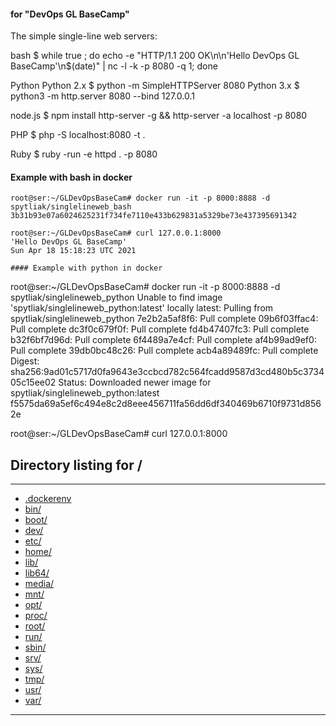 #### for  "DevOps GL BaseCamp"

The simple single-line web servers:

bash
$ while true ; do echo -e "HTTP/1.1 200 OK\n\n'Hello DevOps GL BaseCamp'\n$(date)" | nc -l -k -p 8080 -q 1; done

Python
Python 2.x
$ python -m SimpleHTTPServer 8080
Python 3.x
$ python3 -m http.server 8080 --bind 127.0.0.1

node.js
$ npm install http-server -g && http-server -a localhost -p 8080

PHP
$ php -S localhost:8080 -t .

Ruby
$ ruby -run -e httpd . -p 8080


#### Example with bash in docker 
```
root@ser:~/GLDevOpsBaseCam# docker run -it -p 8000:8888 -d spytliak/singlelineweb_bash
3b31b93e07a6024625231f734fe7110e433b629831a5329be73e437395691342

root@ser:~/GLDevOpsBaseCam# curl 127.0.0.1:8000
'Hello DevOps GL BaseCamp'
Sun Apr 18 15:18:23 UTC 2021

#### Example with python in docker 
```
root@ser:~/GLDevOpsBaseCam# docker run -it -p 8000:8888 -d spytliak/singlelineweb_python
Unable to find image 'spytliak/singlelineweb_python:latest' locally
latest: Pulling from spytliak/singlelineweb_python
7e2b2a5af8f6: Pull complete
09b6f03ffac4: Pull complete
dc3f0c679f0f: Pull complete
fd4b47407fc3: Pull complete
b32f6bf7d96d: Pull complete
6f4489a7e4cf: Pull complete
af4b99ad9ef0: Pull complete
39db0bc48c26: Pull complete
acb4a89489fc: Pull complete
Digest: sha256:9ad01c5717d0fa9643e3ccbcd782c564fcadd9587d3cd480b5c373405c15ee02
Status: Downloaded newer image for spytliak/singlelineweb_python:latest
f5575da69a5ef6c494e8c2d8eee456711fa56dd6df340469b6710f9731d8562e

root@ser:~/GLDevOpsBaseCam# curl 127.0.0.1:8000
<!DOCTYPE html PUBLIC "-//W3C//DTD HTML 3.2 Final//EN"><html>
<title>Directory listing for /</title>
<body>
<h2>Directory listing for /</h2>
<hr>
<ul>
<li><a href=".dockerenv">.dockerenv</a>
<li><a href="bin/">bin/</a>
<li><a href="boot/">boot/</a>
<li><a href="dev/">dev/</a>
<li><a href="etc/">etc/</a>
<li><a href="home/">home/</a>
<li><a href="lib/">lib/</a>
<li><a href="lib64/">lib64/</a>
<li><a href="media/">media/</a>
<li><a href="mnt/">mnt/</a>
<li><a href="opt/">opt/</a>
<li><a href="proc/">proc/</a>
<li><a href="root/">root/</a>
<li><a href="run/">run/</a>
<li><a href="sbin/">sbin/</a>
<li><a href="srv/">srv/</a>
<li><a href="sys/">sys/</a>
<li><a href="tmp/">tmp/</a>
<li><a href="usr/">usr/</a>
<li><a href="var/">var/</a>
</ul>
<hr>
</body>
</html>